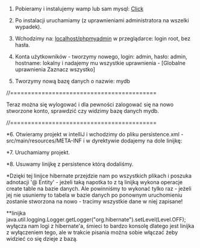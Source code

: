 1. Pobieramy i instalujemy wamp lub sam mysql:
[Click](http://www.wampserver.com/en/)

2. Po instalacji uruchamiamy (z uprawnieniami administratora na wszelki wypadek).

3. Wchodzimy na: [localhost/phpmyadmin](http://localhost/phpmyadmin/) w przeglądarce: login root, bez hasła.

4. Konta użytkowników - tworzymy nowego, login: admin, hasło: admin, hostname: lokalny i nadajemy mu wszystkie uprawnienia - [Globalne uprawnienia Zaznacz wszystko]

5. Tworzymy nową bazę danych o nazwie: mydb

//==========================================

Teraz można się wylogować i dla pewności zalogować się na nowo stworzone konto, sprawdzić czy widzimy bazę danych mydb.

//==========================================

*6. Otwieramy projekt w intelliJ i wchodzimy do pliku persistence.xml - src/main/resources/META-INF i w dyrektywie <properties> dodajemy na dole linijkę: 

<property name="hibernate.hbm2ddl.auto" value="create" />

*7. Uruchamiamy projekt.

*8. Usuwamy linijkę z persistence którą dodaliśmy.

*Dzięki tej linijce hibernate przejdzie nam po wszystkich plikach i poszuka adnotacji '@ Entity' - jeżeli taką napotka to z tą linijką wykona operacje create table na bazie danych. Ale powinniśmy to wykonać tylko raz - jeżeli jej nie usuniemy to tabela w bazie danych po ponownym uruchomieniu zostanie stworzona na nowo - tracimy wszystkie dane w niej zapisane!

**linijka  java.util.logging.Logger.getLogger("org.hibernate").setLevel(Level.OFF); wyłącza nam logi z hibernate'a, śmieci to bardzo konsolę dlatego jest linijka z wyłączeniem tego, ale w trakcie pisania można sobie włączać żeby widzieć co się dzieje z bazą.
